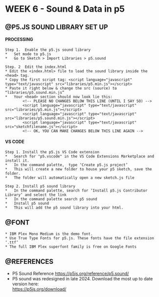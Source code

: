 # WEEK 6 - Sound & Data in p5

## @P5.JS SOUND LIBRARY SET UP
#### PROCESSING
	Step 1.  Enable the p5.js sound library
	*	Set mode to p5.js
	*	Go to Sketch > Import Libraries > p5.sound

	Step. 2  Edit the index.html
	* Edit the <index.html> file to load the sound library inside the <head> tag.
	* Copy the first script tag: <script language="javascript" type="text/javascript" src="libraries/p5.min.js"></script> 
	* Paste it right below & change the src (source) to  “libraries/p5.sound.min.js” 
	*	Your <head> section should now look lie this: 
			<!-- PLEASE NO CHANGES BELOW THIS LINE (UNTIL I SAY SO) -->
			<script language="javascript" type="text/javascript" src="libraries/p5.min.js"></script>
			<script language="javascript" type="text/javascript" src="libraries/p5.sound.min.js"></script>
			<script language="javascript" type="text/javascript" src="sketchfilename.js"></script>
			<!-- OK, YOU CAN MAKE CHANGES BELOW THIS LINE AGAIN -->


#### VS CODE
	Step 1. Install the p5.js VS Code extension
	*	Search for "p5.vscode" in the VS Code Extensions Marketplace and install it. 
	*	In the command palette,  type ‘Create p5.js project’
	*	This will create a new folder to house your p5 sketch, save the folder. 
	*	The folder will automatically open a new sketch.js file
 
	Step 2. Install p5 sound library
	*	In the command palette, search for ‘Install p5.js Contributor Library’ and select the link
	*	In the command palette search p5 sound
	*	Install p5 sound
	*	This will add the p5 sound library into your html. 


## @FONT
	* IBM Plex Mono Medium is the demo font. 
	* Use True Type Fonts for p5.js. These fonts have the file extension ‘.ttf’
	* The full IBM Plex superfont family is free on Google Fonts


## @REFERENCES
* P5 Sound Reference https://p5js.org/reference/p5.sound/
* P5 sound was redesigned in late 2024. Download the most up to date version here: <br>
  https://p5js.org/download/ <br> 
